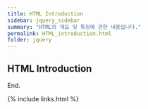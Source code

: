 ```yaml
---
title: HTML Introduction
sidebar: jquery_sidebar
summary: "HTML의 개요 및 특징에 관한 내용입니다."
permalink: HTML_introduction.html
folder: jquery
---
```


## HTML Introduction


End.

{% include links.html %}
